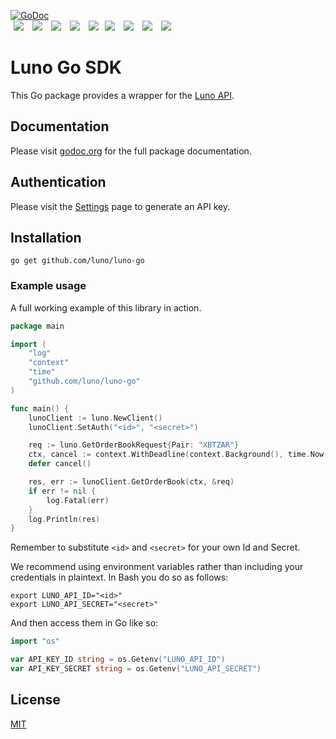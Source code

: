 [![GoDoc](https://godoc.org/github.com/luno/luno-go?status.png)](https://godoc.org/github.com/luno/luno-go)    
<a style="padding: 0 5px" href="https://goreportcard.com/report/github.com/luno/luno-go"><img src="https://goreportcard.com/badge/github.com/luno/luno-go"/></a>
<a style="padding: 0 5px" href="https://sonarcloud.io/summary/new_code?id=luno_luno-go"><img src="https://sonarcloud.io/api/project_badges/measure?project=luno_luno-go&metric=coverage"/></a>
<a style="padding: 0 5px" href="https://sonarcloud.io/summary/new_code?id=luno_luno-go"><img src="https://sonarcloud.io/api/project_badges/measure?project=luno_luno-go&metric=alert_status"/></a>
<a style="padding: 0 5px" href="https://sonarcloud.io/summary/new_code?id=luno_luno-go"><img src="https://sonarcloud.io/api/project_badges/measure?project=luno_luno-go&metric=bugs"/></a>
<a style="padding: 0 5px" href="https://sonarcloud.io/summary/new_code?id=luno_luno-go"><img src="https://sonarcloud.io/api/project_badges/measure?project=luno_luno-go&metric=reliability_rating"/></a><a style="text-decoration:none; padding: 0 5px" href="https://sonarcloud.io/summary/new_code?id=luno_luno-go" ><img src="https://sonarcloud.io/api/project_badges/measure?project=luno_luno-go&metric=security_rating"/></a>
<a style="padding: 0 5px" href="https://sonarcloud.io/summary/new_code?id=luno_luno-go"><img src="https://sonarcloud.io/api/project_badges/measure?project=luno_luno-go&metric=sqale_rating"/></a>
<a style="padding: 0 5px" href="https://sonarcloud.io/summary/new_code?id=luno_luno-go"><img src="https://sonarcloud.io/api/project_badges/measure?project=luno_luno-go&metric=vulnerabilities"/></a>
<a style="padding: 0 5px" href="https://sonarcloud.io/summary/new_code?id=luno_luno-go"><img src="https://sonarcloud.io/api/project_badges/measure?project=luno_luno-go&metric=duplicated_lines_density"/></a>

# Luno Go SDK

This Go package provides a wrapper for the [Luno API](https://www.luno.com/api).

## Documentation

Please visit [godoc.org](https://godoc.org/github.com/luno/luno-go) for the full
package documentation.

## Authentication

Please visit the [Settings](https://www.luno.com/wallet/settings/api_keys) page
to generate an API key.

## Installation

```shell
go get github.com/luno/luno-go
```

### Example usage

A full working example of this library in action.

```go
package main

import (
	"log"
	"context"
	"time"
	"github.com/luno/luno-go"
)

func main() {
	lunoClient := luno.NewClient()
	lunoClient.SetAuth("<id>", "<secret>")

	req := luno.GetOrderBookRequest{Pair: "XBTZAR"}
	ctx, cancel := context.WithDeadline(context.Background(), time.Now().Add(10*time.Second))
	defer cancel()

	res, err := lunoClient.GetOrderBook(ctx, &req)
	if err != nil {
		log.Fatal(err)
	}
	log.Println(res)
}
```

Remember to substitute `<id>` and `<secret>` for your own Id and Secret.

We recommend using environment variables rather than including your credentials in plaintext. In Bash you do so as follows:
```shell
export LUNO_API_ID="<id>"
export LUNO_API_SECRET="<secret>"
```

And then access them in Go like so:

```go
import "os"

var API_KEY_ID string = os.Getenv("LUNO_API_ID")
var API_KEY_SECRET string = os.Getenv("LUNO_API_SECRET")
```

## License

[MIT](https://github.com/luno/luno-go/blob/master/LICENSE.md)
